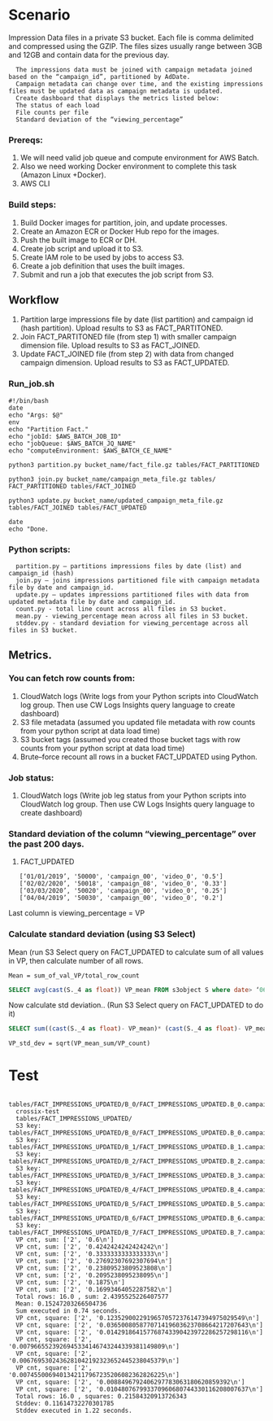 # Scenario

Impression Data files in a private S3 bucket. Each file is comma delimited and compressed using the GZIP. The files sizes usually range between 3GB and 12GB and contain data for the previous day.

      The impressions data must be joined with campaign metadata joined based on the “campaign_id”, partitioned by AdDate.
      Campaign metadata can change over time, and the existing impressions files must be updated data as campaign metadata is updated.
      Create dashboard that displays the metrics listed below:
      The status of each load
      File counts per file
      Standard deviation of the “viewing_percentage”

### Prereqs:
1.	We will need valid job queue and compute environment for AWS Batch.
2.	Also we need working Docker environment to complete this task (Amazon Linux +Docker).
3.	AWS CLI
### Build steps:
1.	Build Docker images for partition, join, and update processes.
2.	Create an Amazon ECR or Docker Hub repo for the images.
3.	Push the built image to ECR or DH.
4.	Create job script and upload it to S3.
5.	Create IAM role to be used by jobs to access S3.
6.	Create a job definition that uses the built images.
7.	Submit and run a job that executes the job script from S3.

## Workflow

1.	Partition large impressions file by date (list partition) and campaign id (hash partition). Upload results to S3 as FACT_PARTITONED.
2.	Join FACT_PARTITONED file (from step 1) with smaller campaign dimension file. Upload results to S3 as FACT_JOINED.
3.	Update FACT_JOINED file (from step 2) with data from changed campaign dimension. Upload results to S3 as FACT_UPDATED.

### Run_job.sh
```shell
#!/bin/bash
date
echo "Args: $@"
env
echo "Partition Fact."
echo "jobId: $AWS_BATCH_JOB_ID"
echo "jobQueue: $AWS_BATCH_JQ_NAME"
echo "computeEnvironment: $AWS_BATCH_CE_NAME"

python3 partition.py bucket_name/fact_file.gz tables/FACT_PARTITIONED

python3 join.py bucket_name/campaign_meta_file.gz tables/ FACT_PARTITIONED tables/FACT_JOINED

python3 update.py bucket_name/updated_campaign_meta_file.gz tables/FACT_JOINED tables/FACT_UPDATED

date
echo "Done.
```

### Python scripts:
      partition.py – partitions impressions files by date (list) and campaign_id (hash) 
      join.py – joins impressions partitioned file with campaign metadata file by date and campaign_id.
      update.py – updates impressions partitioned files with data from updated metadata file by date and campaign_id.
      count.py - total line count across all files in S3 bucket. 
      mean.py - viewing_percentage mean across all files in S3 bucket. 
      stddev.py - standard deviation for viewing_percentage across all files in S3 bucket.

## Metrics.
### You can fetch row counts from:
1.	CloudWatch logs (Write logs from your Python scripts into CloudWatch log group. Then use CW Logs Insights query language to create dashboard)
2.	S3 file metadata (assumed you updated file metadata with row counts from your python script at data load time)
3.	S3 bucket tags (assumed you created those bucket tags with row counts from your python script at data load time)
4.	Brute–force recount all rows in a bucket FACT_UPDATED using Python.
### Job status:
1.	CloudWatch logs (Write job leg status from your Python scripts into CloudWatch log group. Then use CW Logs Insights query language to create dashboard)

### Standard deviation of the column “viewing_percentage” over the past 200 days.
1.	FACT_UPDATED
```
   [‘01/01/2019’, '50000', 'campaign_00', 'video_0', '0.5']
   [‘02/02/2020’, '50018', 'campaign_08', 'video_0', '0.33']
   [‘03/03/2020’, '50020', 'campaign_00', 'video_0', '0.25']
   [‘04/04/2019’, '50030', 'campaign_00', 'video_0', '0.2']
```   
Last column is viewing_percentage = VP

### Calculate standard deviation (using S3 Select)
   Mean (run S3 Select query on FACT_UPDATED to calculate sum of all values in VP, then calculate number of all rows. 
   
   `Mean = sum_of_val_VP/total_row_count`
```SQL
SELECT avg(cast(S._4 as float)) VP_mean FROM s3object S where date> ‘06/01/2019’
```
   Now calculate std deviation.. (Run S3 Select query on FACT_UPDATED to do it)
```SQL
SELECT sum((cast(S._4 as float)- VP_mean)* (cast(S._4 as float)- VP_mean)) VP_mean_sum FROM s3object S where date> ‘06/01/2019’
```
`VP_std_dev = sqrt(VP_mean_sum/VP_count)`


# Test

      tables/FACT_IMPRESSIONS_UPDATED/B_0/FACT_IMPRESSIONS_UPDATED.B_0.campaign_00.updated_fact_from_dim.csv.gz
      crossix-test
      tables/FACT_IMPRESSIONS_UPDATED/
      S3 key:  tables/FACT_IMPRESSIONS_UPDATED/B_0/FACT_IMPRESSIONS_UPDATED.B_0.campaign_00.updated_fact_from_dim.csv.gz
      S3 key:  tables/FACT_IMPRESSIONS_UPDATED/B_1/FACT_IMPRESSIONS_UPDATED.B_1.campaign_00.updated_fact_from_dim.csv.gz
      S3 key:  tables/FACT_IMPRESSIONS_UPDATED/B_2/FACT_IMPRESSIONS_UPDATED.B_2.campaign_00.updated_fact_from_dim.csv.gz
      S3 key:  tables/FACT_IMPRESSIONS_UPDATED/B_3/FACT_IMPRESSIONS_UPDATED.B_3.campaign_00.updated_fact_from_dim.csv.gz
      S3 key:  tables/FACT_IMPRESSIONS_UPDATED/B_4/FACT_IMPRESSIONS_UPDATED.B_4.campaign_00.updated_fact_from_dim.csv.gz
      S3 key:  tables/FACT_IMPRESSIONS_UPDATED/B_5/FACT_IMPRESSIONS_UPDATED.B_5.campaign_00.updated_fact_from_dim.csv.gz
      S3 key:  tables/FACT_IMPRESSIONS_UPDATED/B_6/FACT_IMPRESSIONS_UPDATED.B_6.campaign_00.updated_fact_from_dim.csv.gz
      S3 key:  tables/FACT_IMPRESSIONS_UPDATED/B_7/FACT_IMPRESSIONS_UPDATED.B_7.campaign_00.updated_fact_from_dim.csv.gz
      VP cnt, sum: ['2', '0.6\n']
      VP cnt, sum: ['2', '0.4242424242424242\n']
      VP cnt, sum: ['2', '0.3333333333333333\n']
      VP cnt, sum: ['2', '0.27692307692307694\n']
      VP cnt, sum: ['2', '0.23809523809523808\n']
      VP cnt, sum: ['2', '0.2095238095238095\n']
      VP cnt, sum: ['2', '0.1875\n']
      VP cnt, sum: ['2', '0.16993464052287582\n']
      Total rows: 16.0 , sum: 2.4395525226407577
      Mean: 0.15247203266504736
      Sum executed in 0.74 seconds.
      VP cnt, square: ['2', '0.12352900229196570572376147394975029549\n']
      VP cnt, square: ['2', '0.036500805877071419603623708664217207643\n']
      VP cnt, square: ['2', '0.014291864157768743390423972286257298116\n']
      VP cnt, square: ['2', '0.0079665523926945334146743244339381149809\n']
      VP cnt, square: ['2', '0.0067695302436281042192323652445238045379\n']
      VP cnt, square: ['2', '0.0074550069401342117967235206082362826225\n']
      VP cnt, square: ['2', '0.0088496792406297783063180620859392\n']
      VP cnt, square: ['2', '0.010480767993370960680744330116208007637\n']
      Total rows: 16.0 , squares: 0.21584320913726343
      Stddev: 0.11614732270301785
      Stddev executed in 1.22 seconds.
